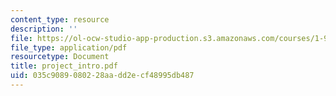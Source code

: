```yaml
---
content_type: resource
description: ''
file: https://ol-ocw-studio-app-production.s3.amazonaws.com/courses/1-978-from-nano-to-macro-introduction-to-atomistic-modeling-techniques-january-iap-2007/035c9089080228aadd2ecf48995db487_project_intro.pdf
file_type: application/pdf
resourcetype: Document
title: project_intro.pdf
uid: 035c9089-0802-28aa-dd2e-cf48995db487
---
```

